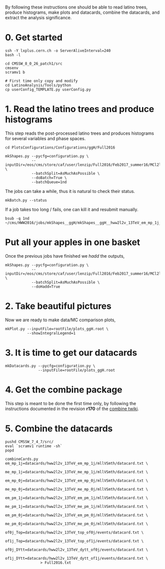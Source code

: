 By following these instructions one should be able to read latino trees, produce histograms, make plots and datacards, combine the datacards, and extract the analysis significance.


# 0. Get started

    ssh -Y lxplus.cern.ch -o ServerAliveInterval=240
    bash -l

    cd CMSSW_8_0_26_patch1/src
    cmsenv
    scramv1 b

    # First time only copy and modify
    cd LatinoAnalysis/Tools/python
    cp userConfig_TEMPLATE.py userConfig.py


# 1. Read the latino trees and produce histograms

This step reads the post-processed latino trees and produces histograms for several variables and phase spaces.

    cd PlotsConfigurations/Configurations/ggH/Full2016

    mkShapes.py --pycfg=configuration.py \
                --inputDir=/eos/cms/store/caf/user/lenzip/Full2016/Feb2017_summer16/MCl2looseCut__hadd__bSFL2pTEffCut__l2tight__wwSel__genericFormulas \
                --batchSplit=AsMuchAsPossible \
                --doBatch=True \
                --batchQueue=1nd

The jobs can take a while, thus it is natural to check their status.

    mkBatch.py --status


If a job takes too long / fails, one can kill it and resubmit manually.

    bsub -q 1nd ~/cms/HWW2016/jobs/mkShapes__ggH/mkShapes__ggH__hww2l2v_13TeV_em_mp_1j__top2.sh


# Put all your apples in one basket

Once the previous jobs have finished we _hadd_ the outputs,

    mkShapes.py --pycfg=configuration.py \
                --inputDir=/eos/cms/store/caf/user/lenzip/Full2016/Feb2017_summer16/MCl2looseCut__hadd__bSFL2pTEffCut__l2tight__wwSel__genericFormulas \
                --batchSplit=AsMuchAsPossible \
                --doHadd=True


# 2. Take beautiful pictures

Now we are ready to make data/MC comparison plots,

    mkPlot.py --inputFile=rootFile/plots_ggH.root \
              --showIntegralLegend=1


# 3. It is time to get our datacards

    mkDatacards.py --pycfg=configuration.py \
                   --inputFile=rootFile/plots_ggH.root


# 4. Get the combine package

This step is meant to be done the first time only, by following the instructions documented in the revision **r170** of the [combine twiki](https://twiki.cern.ch/twiki/bin/view/CMS/SWGuideHiggsAnalysisCombinedLimit#ROOT6_SLC6_release_CMSSW_7_4_X).


# 5. Combine the datacards

    pushd CMSSW_7_4_7/src/
    eval `scramv1 runtime -sh`
    popd

    combineCards.py em_mp_1j=datacards/hww2l2v_13TeV_em_mp_1j/mllVSmth/datacard.txt \
                    me_mp_1j=datacards/hww2l2v_13TeV_me_mp_1j/mllVSmth/datacard.txt \
                    em_mp_0j=datacards/hww2l2v_13TeV_em_mp_0j/mllVSmth/datacard.txt \
                    me_mp_0j=datacards/hww2l2v_13TeV_me_mp_0j/mllVSmth/datacard.txt \
                    em_pm_1j=datacards/hww2l2v_13TeV_em_pm_1j/mllVSmth/datacard.txt \
                    me_pm_1j=datacards/hww2l2v_13TeV_me_pm_1j/mllVSmth/datacard.txt \
                    em_pm_0j=datacards/hww2l2v_13TeV_em_pm_0j/mllVSmth/datacard.txt \
                    me_pm_0j=datacards/hww2l2v_13TeV_me_pm_0j/mllVSmth/datacard.txt \
                    of0j_Top=datacards/hww2l2v_13TeV_top_of0j/events/datacard.txt \
                    of1j_Top=datacards/hww2l2v_13TeV_top_of1j/events/datacard.txt \
                    of0j_DYtt=datacards/hww2l2v_13TeV_dytt_of0j/events/datacard.txt \
                    of1j_DYtt=datacards/hww2l2v_13TeV_dytt_of1j/events/datacard.txt \
                    > Full2016.txt

